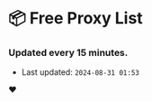 # :package: Free Proxy List
### Updated every 15 minutes.

- Last updated: `2024-08-31 01:53`

:heart:
